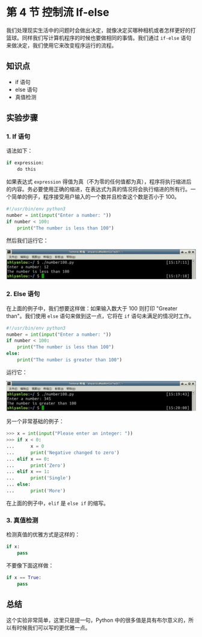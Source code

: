 # 第 4 节 控制流 If-else

我们处理现实生活中的问题时会做出决定，就像决定买哪种相机或者怎样更好的打篮球。同样我们写计算机程序的时候也要做相同的事情。我们通过 `if-else` 语句来做决定，我们使用它来改变程序运行的流程。

## 知识点

*   if 语句
*   else 语句
*   真值检测

## 实验步骤

### 1\. If 语句

语法如下：

```py
if expression:
    do this 
```

如果表达式 `expression` 得值为真（不为零的任何值都为真），程序将执行缩进后的内容。务必要使用正确的缩进，在表达式为真的情况将会执行缩进的所有行。一个简单的例子，程序接受用户输入的一个数并且检查这个数是否小于 100。

```py
#!/usr/bin/env python3
number = int(input("Enter a number: "))
if number < 100:
    print("The number is less than 100") 
```

然后我们运行它：

![此处输入图片的描述](img/document-uid212737labid2039timestamp1471332361038.jpg)

### 2\. Else 语句

在上面的例子中，我们想要这样做：如果输入数大于 100 则打印 "Greater than"。我们使用 `else` 语句来做到这一点，它将在 `if` 语句未满足的情况时工作。

```py
#!/usr/bin/env python3
number = int(input("Enter a number: "))
if number < 100:
    print("The number is less than 100")
else:
    print("The number is greater than 100") 
```

运行它：

![此处输入图片的描述](img/document-uid212737labid2039timestamp1471332377763.jpg)

另一个非常基础的例子：

```py
>>> x = int(input("Please enter an integer: "))
>>> if x < 0:
...      x = 0
...      print('Negative changed to zero')
... elif x == 0:
...      print('Zero')
... elif x == 1:
...      print('Single')
... else:
...      print('More') 
```

在上面的例子中，`elif` 是 `else if` 的缩写。

### 3\. 真值检测

检测真值的优雅方式是这样的：

```py
if x:
    pass 
```

不要像下面这样做：

```py
if x == True:
    pass 
```

## 总结

这个实验非常简单，这里只是提一句，Python 中的很多值是具有布尔意义的，所以有时候我们可以写的更优雅一点。